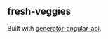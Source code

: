 ## fresh-veggies

Built with [generator-angular-api](https://github.com/amimaro/generator-angular-api).
